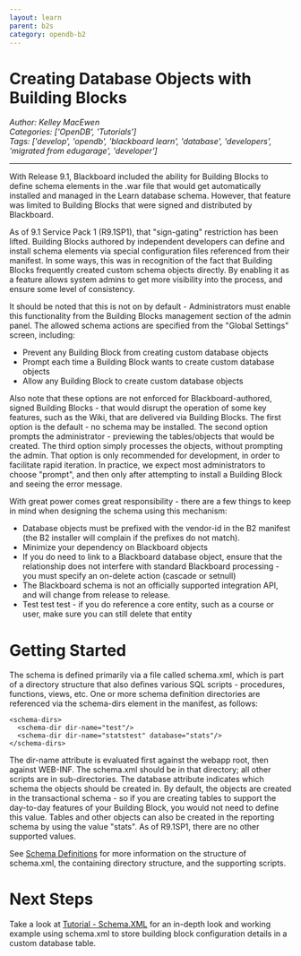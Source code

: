 ```yaml
---
layout: learn
parent: b2s
category: opendb-b2
---
```

# Creating Database Objects with Building Blocks
*Author: Kelley MacEwen*  
*Categories: ['OpenDB', 'Tutorials']*  
*Tags: ['develop', 'opendb', 'blackboard learn', 'database', 'developers', 'migrated from edugarage', 'developer']*  
<hr />
With Release 9.1, Blackboard included the ability for Building Blocks to
define schema elements in the .war file that would get automatically installed
and managed in the Learn database schema. However, that feature was limited to
Building Blocks that were signed and distributed by Blackboard.

As of 9.1 Service Pack 1 (R9.1SP1), that "sign-gating" restriction has been
lifted. Building Blocks authored by independent developers can define and
install schema elements via special configuration files referenced from their
manifest. In some ways, this was in recognition of the fact that Building
Blocks frequently created custom schema objects directly. By enabling it as a
feature allows system admins to get more visibility into the process, and
ensure some level of consistency.

It should be noted that this is not on by default - Administrators must enable
this functionality from the Building Blocks management section of the admin
panel. The allowed schema actions are specified from the "Global Settings"
screen, including:

  * Prevent any Building Block from creating custom database objects
  * Prompt each time a Building Block wants to create custom database objects
  * Allow any Building Block to create custom database objects

Also note that these options are not enforced for Blackboard-authored, signed
Building Blocks - that would disrupt the operation of some key features, such
as the Wiki, that are delivered via Building Blocks. The first option is the
default - no schema may be installed. The second option prompts the
administrator - previewing the tables/objects that would be created. The third
option simply processes the objects, without prompting the admin. That option
is only recommended for development, in order to facilitate rapid iteration.
In practice, we expect most administrators to choose "prompt", and then only
after attempting to install a Building Block and seeing the error message.

With great power comes great responsibility - there are a few things to keep
in mind when designing the schema using this mechanism:

  * Database objects must be prefixed with the vendor-id in the B2 manifest (the B2 installer will complain if the prefixes do not match).
  * Minimize your dependency on Blackboard objects
  * If you do need to link to a Blackboard database object, ensure that the relationship does not interfere with standard Blackboard processing - you must specify an on-delete action (cascade or setnull)
  * The Blackboard schema is not an officially supported integration API, and will change from release to release.
  * Test test test - if you do reference a core entity, such as a course or user, make sure you can still delete that entity

# Getting Started

The schema is defined primarily via a file called schema.xml, which is part of
a directory structure that also defines various SQL scripts - procedures,
functions, views, etc. One or more schema definition directories are
referenced via the schema-dirs element in the manifest, as follows:
```
<schema-dirs>
  <schema-dir dir-name="test"/>
  <schema-dir dir-name="statstest" database="stats"/>
</schema-dirs>
```

The dir-name attribute is evaluated first against the webapp root, then
against WEB-INF. The schema.xml should be in that directory; all other scripts
are in sub-directories. The database attribute indicates which schema the
objects should be created in. By default, the objects are created in the
transactional schema - so if you are creating tables to support the day-to-day
features of your Building Block, you would not need to define this value.
Tables and other objects can also be created in the reporting schema by using
the value "stats". As of R9.1SP1, there are no other supported values.

See [Schema Definitions](Schema%20Definitions.html) for
more information on the structure of schema.xml, the containing directory
structure, and the supporting scripts.

# Next Steps

Take a look at [Tutorial -
Schema.XML](Tutorial%20-%20Schema%20.xml) for an in-depth
look and working example using schema.xml to store building block
configuration details in a custom database table.

